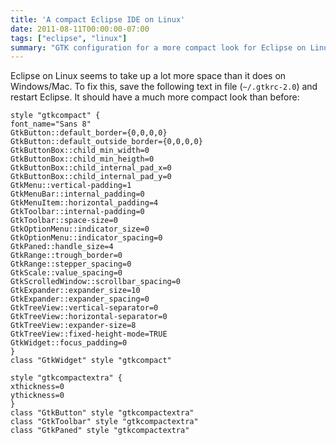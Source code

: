 ```yaml
---
title: 'A compact Eclipse IDE on Linux'
date: 2011-08-11T00:00:00-07:00
tags: ["eclipse", "linux"]
summary: "GTK configuration for a more compact look for Eclipse on Linux."
---
```


Eclipse on Linux seems to take up a lot more space than it does on Windows/Mac. To fix this, save the following text in file (`~/.gtkrc-2.0`) and restart Eclipse. It should have a much more compact look than before:

```
style "gtkcompact" {
font_name="Sans 8"
GtkButton::default_border={0,0,0,0}
GtkButton::default_outside_border={0,0,0,0}
GtkButtonBox::child_min_width=0
GtkButtonBox::child_min_heigth=0
GtkButtonBox::child_internal_pad_x=0
GtkButtonBox::child_internal_pad_y=0
GtkMenu::vertical-padding=1
GtkMenuBar::internal_padding=0
GtkMenuItem::horizontal_padding=4
GtkToolbar::internal-padding=0
GtkToolbar::space-size=0
GtkOptionMenu::indicator_size=0
GtkOptionMenu::indicator_spacing=0
GtkPaned::handle_size=4
GtkRange::trough_border=0
GtkRange::stepper_spacing=0
GtkScale::value_spacing=0
GtkScrolledWindow::scrollbar_spacing=0
GtkExpander::expander_size=10
GtkExpander::expander_spacing=0
GtkTreeView::vertical-separator=0
GtkTreeView::horizontal-separator=0
GtkTreeView::expander-size=8
GtkTreeView::fixed-height-mode=TRUE
GtkWidget::focus_padding=0
}
class "GtkWidget" style "gtkcompact"

style "gtkcompactextra" {
xthickness=0
ythickness=0
}
class "GtkButton" style "gtkcompactextra"
class "GtkToolbar" style "gtkcompactextra"
class "GtkPaned" style "gtkcompactextra"
```

